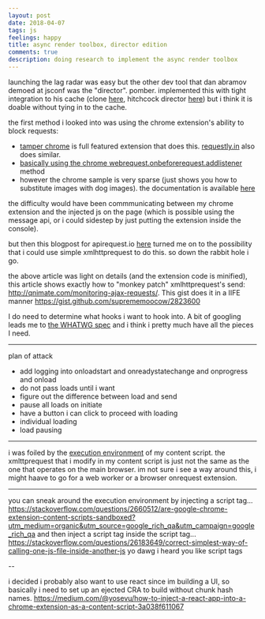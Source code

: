 ```yaml
---
layout: post
date: 2018-04-07
tags: js
feelings: happy
title: async render toolbox, director edition
comments: true
description: doing research to implement the async render toolbox
---
```


launching the lag radar was easy but the other dev tool that dan abramov demoed at jsconf was the "director". pomber. implemented this with tight integration to his cache (clone [here](https://codesandbox.io/s/kk2v1op3m5), hitchcock director [here](https://github.com/pomber/hitchcock)) but i think it is doable without tying in to the cache.


the first method i looked into was using the chrome extension's ability to block requests:

- [tamper chrome](https://chrome.google.com/webstore/detail/tamper-chrome-extension/hifhgpdkfodlpnlmlnmhchnkepplebkb?hl=en) is full featured extension that does this. [requestly.in](https://www.requestly.in/home/) also does similar.
- [basically using the chrome webrequest.onbeforerequest.addlistener](https://stackoverflow.com/questions/30590428/chrome-extension-how-to-intercept-requested-urls?utm_medium=organic&utm_source=google_rich_qa&utm_campaign=google_rich_qa) method
- however the chrome sample is very sparse (just shows you how to substitute images with dog images). the documentation is available [here](https://developer.chrome.com/extensions/webRequest#event-onBeforeRequest)

the difficulty would have been commmunicating between my chrome extension and the injected js on the page (which is possible using the message api, or i could sidestep by just putting the extension inside the console).

but then this blogpost for apirequest.io [here](https://www.moesif.com/blog/technical/apirequest/How-We-Captured-AJAX-Requests-with-a-Chrome-Extension/) turned me on to the possibility that i could use simple xmlhttprequest to do this. so down the rabbit hole i go.

the above article was light on details (and the extension code is minified), this article shows exactly how to "monkey patch" xmlhttprequest's send: <http://qnimate.com/monitoring-ajax-requests/>. This gist does it in a IIFE manner <https://gist.github.com/suprememoocow/2823600>

I do need to determine what hooks i want to hook into. A bit of googling leads me to [the WHATWG spec](https://xhr.spec.whatwg.org/#events) and i think i pretty much have all the pieces I need.

---

plan of attack

- add logging into onloadstart and onreadystatechange and onprogress and onload
- do not pass loads until i want
- figure out the difference between load and send
- pause all loads on initiate
- have a button i can click to proceed with loading
- individual loading
- load pausing

---

i was foiled by the [execution environment](https://developer.chrome.com/extensions/content_scripts#execution-environment) of my content script. the xmlttprequest that i modify in my content script is just not the same as the one that operates on the main browser. im not sure i see a way around this, i might haave to go for a web worker or a browser onrequest extension.

---


you can sneak around the execution environment by injecting a script tag... <https://stackoverflow.com/questions/2660512/are-google-chrome-extension-content-scripts-sandboxed?utm_medium=organic&utm_source=google_rich_qa&utm_campaign=google_rich_qa> and then inject a script tag inside the script tag... <https://stackoverflow.com/questions/26183649/correct-simplest-way-of-calling-one-js-file-inside-another-js> yo dawg i heard you like script tags


-- 

i decided i probably also want to use react since im building a UI, so basically i need to set up an ejected CRA to build without chunk hash names. https://medium.com/@yosevu/how-to-inject-a-react-app-into-a-chrome-extension-as-a-content-script-3a038f611067

